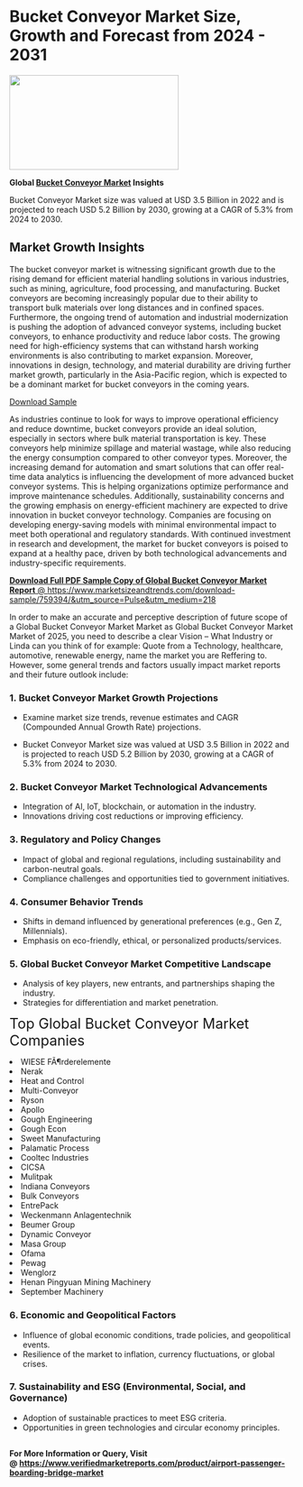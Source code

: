 <H1>Bucket Conveyor Market Size, Growth and Forecast from 2024 - 2031</H1><img class="aligncenter size-medium wp-image-584254" src="https://thirdeyenews.in/wp-content/uploads/2024/09/Global-Market-Research-300x168.jpeg" alt="" width="300" height="168" /><p><strong>Global&nbsp;<a href="https://www.marketsizeandtrends.com/download-sample/759394/&amp;utm_source=Pulse&amp;utm_medium=218">Bucket Conveyor Market</a> Insights</strong></p><p>Bucket Conveyor Market size was valued at USD 3.5 Billion in 2022 and is projected to reach USD 5.2 Billion by 2030, growing at a CAGR of 5.3% from 2024 to 2030.</p><p><h2>Market Growth Insights</h2> <p>The bucket conveyor market is witnessing significant growth due to the rising demand for efficient material handling solutions in various industries, such as mining, agriculture, food processing, and manufacturing. Bucket conveyors are becoming increasingly popular due to their ability to transport bulk materials over long distances and in confined spaces. Furthermore, the ongoing trend of automation and industrial modernization is pushing the adoption of advanced conveyor systems, including bucket conveyors, to enhance productivity and reduce labor costs. The growing need for high-efficiency systems that can withstand harsh working environments is also contributing to market expansion. Moreover, innovations in design, technology, and material durability are driving further market growth, particularly in the Asia-Pacific region, which is expected to be a dominant market for bucket conveyors in the coming years.</p> <p><a href="#">Download Sample</a></p> <p>As industries continue to look for ways to improve operational efficiency and reduce downtime, bucket conveyors provide an ideal solution, especially in sectors where bulk material transportation is key. These conveyors help minimize spillage and material wastage, while also reducing the energy consumption compared to other conveyor types. Moreover, the increasing demand for automation and smart solutions that can offer real-time data analytics is influencing the development of more advanced bucket conveyor systems. This is helping organizations optimize performance and improve maintenance schedules. Additionally, sustainability concerns and the growing emphasis on energy-efficient machinery are expected to drive innovation in bucket conveyor technology. Companies are focusing on developing energy-saving models with minimal environmental impact to meet both operational and regulatory standards. With continued investment in research and development, the market for bucket conveyors is poised to expand at a healthy pace, driven by both technological advancements and industry-specific requirements.</p> <p><a href="#"></p><p><span class=""><strong>Download Full PDF Sample Copy of Global Bucket Conveyor Market Report</strong> @ <a href="https://www.marketsizeandtrends.com/download-sample/759394/&amp;utm_source=Pulse&amp;utm_medium=218" target="_blank">https://www.marketsizeandtrends.com/download-sample/759394/&amp;utm_source=Pulse&amp;utm_medium=218</a></span></p><p>In order to make an accurate and perceptive description of future scope of a Global&nbsp;Bucket Conveyor Market Market as Global&nbsp;Bucket Conveyor Market Market of 2025, you need to describe a clear Vision &ndash; What Industry or Linda can you think of for example: Quote from a Technology, healthcare, automotive, renewable energy, name the market you are Reffering to. However, some general trends and factors usually impact market reports and their future outlook include:</p><h3>1.&nbsp;<strong>Bucket Conveyor Market Growth Projections</strong></h3><ul><li>Examine market size trends, revenue estimates and CAGR (Compounded Annual Growth Rate) projections.</li><li><p>Bucket Conveyor Market size was valued at USD 3.5 Billion in 2022 and is projected to reach USD 5.2 Billion by 2030, growing at a CAGR of 5.3% from 2024 to 2030.</p></li></ul><h3>2.&nbsp;<strong>Bucket Conveyor Market Technological Advancements</strong></h3><ul><li>Integration of AI, IoT, blockchain, or automation in the industry.</li><li>Innovations driving cost reductions or improving efficiency.</li></ul><h3>3.&nbsp;<strong>Regulatory and Policy Changes</strong></h3><ul><li>Impact of global and regional regulations, including sustainability and carbon-neutral goals.</li><li>Compliance challenges and opportunities tied to government initiatives.</li></ul><h3>4.&nbsp;<strong>Consumer Behavior Trends</strong></h3><ul><li>Shifts in demand influenced by generational preferences (e.g., Gen Z, Millennials).</li><li>Emphasis on eco-friendly, ethical, or personalized products/services.</li></ul><h3>5.&nbsp;<strong>Global Bucket Conveyor Market Competitive Landscape</strong></h3><ul><li>Analysis of key players, new entrants, and partnerships shaping the industry.</li><li>Strategies for differentiation and market penetration.</li></ul><p data-pm-slice="1 1 []"><span style="color: inherit; font-family: inherit; font-size: 25px;">Top Global Bucket Conveyor Market Companies</span></p><div class="" data-test-id=""><p><li>WIESE FÃ¶rderelemente</li><li> Nerak</li><li> Heat and Control</li><li> Multi-Conveyor</li><li> Ryson</li><li> Apollo</li><li> Gough Engineering</li><li> Gough Econ</li><li> Sweet Manufacturing</li><li> Palamatic Process</li><li> Cooltec Industries</li><li> CICSA</li><li> Mulitpak</li><li> Indiana Conveyors</li><li> Bulk Conveyors</li><li> EntrePack</li><li> Weckenmann Anlagentechnik</li><li> Beumer Group</li><li> Dynamic Conveyor</li><li> Masa Group</li><li> Ofama</li><li> Pewag</li><li> Wenglorz</li><li> Henan Pingyuan Mining Machinery</li><li> September Machinery</li></p></div><h3>6.&nbsp;<strong>Economic and Geopolitical Factors</strong></h3><ul><li>Influence of global economic conditions, trade policies, and geopolitical events.</li><li>Resilience of the market to inflation, currency fluctuations, or global crises.</li></ul><h3>7.&nbsp;<strong>Sustainability and ESG (Environmental, Social, and Governance)</strong></h3><ul><li>Adoption of sustainable practices to meet ESG criteria.</li><li>Opportunities in green technologies and circular economy principles.</li></ul><h2><strong style="font-size: 14px;">For More Information or Query, Visit @&nbsp;</strong><a style="background-color: #ffffff; font-size: 14px;" href="https://www.marketsizeandtrends.com/report/bucket-conveyor-market/" target="_blank">https://www.verifiedmarketreports.com/product/airport-passenger-boarding-bridge-market</a></h2>
